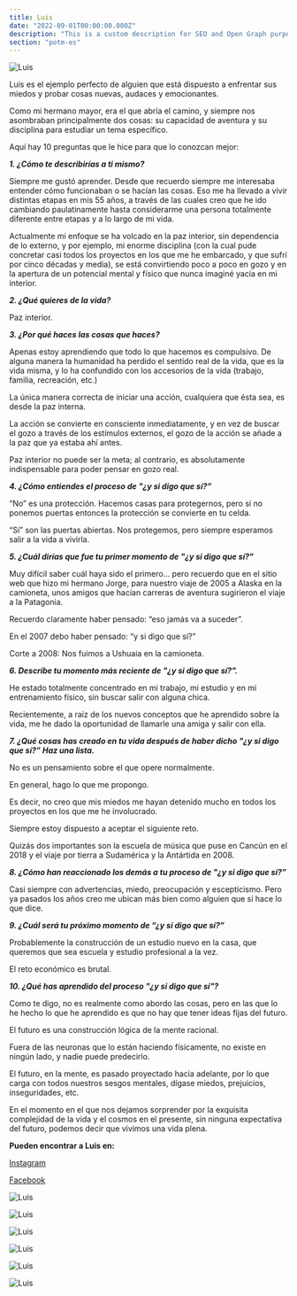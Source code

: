 ```yaml
---
title: Luis
date: "2022-09-01T00:00:00.000Z"
description: "This is a custom description for SEO and Open Graph purposes, rather than the default generated excerpt. Simply add a description field to the frontmatter."
section: "potm-es"
---
```


![Luis](../images/sep22-1.jpg)

Luis es el ejemplo perfecto de alguien que está dispuesto a enfrentar sus miedos y probar cosas nuevas, audaces y emocionantes.

Como mi hermano mayor, era el que abría el camino, y siempre nos asombraban principalmente dos cosas: su capacidad de aventura y su disciplina para estudiar un tema específico.

Aquí hay 10 preguntas que le hice para que lo conozcan mejor:

***1. ¿Cómo te describirías a ti mismo?***

Siempre me gustó aprender. Desde que recuerdo siempre me interesaba entender cómo funcionaban o se hacían las cosas. Eso me ha llevado a vivir distintas etapas en mis 55 años, a través de las cuales creo que he ido cambiando paulatinamente hasta considerarme una persona totalmente diferente entre etapas y a lo largo de mi vida.

Actualmente mi enfoque se ha volcado en la paz interior, sin dependencia de lo externo, y por ejemplo, mi enorme disciplina (con la cual pude concretar casi todos los proyectos en los que me he embarcado, y que sufrí por cinco décadas y media), se está convirtiendo poco a poco en gozo y en la apertura de un potencial mental y físico que nunca imaginé yacía en mi interior.

***2. ¿Qué quieres de la vida?***

Paz interior.

***3. ¿Por qué haces las cosas que haces?***

Apenas estoy aprendiendo que todo lo que hacemos es compulsivo. De alguna manera la humanidad ha perdido el sentido real de la vida, que es la vida misma, y lo ha confundido con los accesorios de la vida (trabajo, familia, recreación, etc.)

La única manera correcta de iniciar una acción, cualquiera que ésta sea, es desde la paz interna.

La acción se convierte en consciente inmediatamente, y en vez de buscar el gozo a través de los estímulos externos, el gozo de la acción se añade a la paz que ya estaba ahí antes.

Paz interior no puede ser la meta; al contrario, es absolutamente indispensable para poder pensar en gozo real.
  
***4. ¿Cómo entiendes el proceso de "¿y si digo que sí?”***

“No” es una protección. Hacemos casas para protegernos, pero si no ponemos puertas entonces la protección se convierte en tu celda.

“Sí” son las puertas abiertas. Nos protegemos, pero siempre esperamos salir a la vida a vivirla.
  
***5. ¿Cuál dirías que fue tu primer momento de "¿y si digo que sí?"***

Muy difícil saber cuál haya sido el primero... pero recuerdo que en el sitio web que hizo mi hermano Jorge, para nuestro viaje de 2005 a Alaska en la camioneta, unos amigos que hacían carreras de aventura sugirieron el viaje a la Patagonia.

Recuerdo claramente haber pensado: “eso jamás va a suceder”.

En el 2007 debo haber pensado: “y si digo que si?”

Corte a 2008: Nos fuimos a Ushuaia en la camioneta.

***6. Describe tu momento más reciente de "¿y si digo que sí?".***

He estado totalmente concentrado en mi trabajo, mi estudio y en mi entrenamiento físico, sin buscar salir con alguna chica.

Recientemente, a raíz de los nuevos conceptos que he aprendido sobre la vida, me he dado la oportunidad de llamarle una amiga y salir con ella.

***7. ¿Qué cosas has creado en tu vida después de haber dicho "¿y si digo que sí?” Haz una lista.***

No es un pensamiento sobre el que opere normalmente.

En general, hago lo que me propongo.

Es decir, no creo que mis miedos me hayan detenido mucho en todos los proyectos en los que me he involucrado.

Siempre estoy dispuesto a aceptar el siguiente reto.

Quizás dos importantes son la escuela de música que puse en Cancún en el 2018 y el viaje por tierra a Sudamérica y la Antártida en 2008.

***8. ¿Cómo han reaccionado los demás a tu proceso de "¿y si digo que sí?”***

Casi siempre con advertencias, miedo, preocupación y escepticismo. Pero ya pasados los años creo me ubican más bien como alguien que sí hace lo que dice.
  
***9. ¿Cuál será tu próximo momento de “¿y si digo que sí?”***

Probablemente la construcción de un estudio nuevo en la casa, que queremos que sea escuela y estudio profesional a la vez.

El reto económico es brutal.
  
***10. ¿Qué has aprendido del proceso "¿y si digo que sí"?***

Como te digo, no es realmente como abordo las cosas, pero en las que lo he hecho lo que he aprendido es que no hay que tener ideas fijas del futuro.

El futuro es una construcción lógica de la mente racional.

Fuera de las neuronas que lo están haciendo físicamente, no existe en ningún lado, y nadie puede predecirlo.

El futuro, en la mente, es pasado proyectado hacia adelante, por lo que carga con todos nuestros sesgos mentales, dígase miedos, prejuicios, inseguridades, etc.

En el momento en el que nos dejamos sorprender por la exquisita complejidad de la vida y el cosmos en el presente, sin ninguna expectativa del futuro, podemos decir que vivimos una vida plena.

**Pueden encontrar a Luis en:**

[Instagram](https://www.instagram.com/stormfitnessandphoto/)

[Facebook](https://www.facebook.com/StormFitnessandPhoto)

![Luis](../images/sep22-2.jpg)

![Luis](../images/sep22-3.jpg)

![Luis](../images/sep22-4.jpg)

![Luis](../images/sep22-5.jpg)

![Luis](../images/sep22-6.jpg)

![Luis](../images/sep22-7.jpg)
